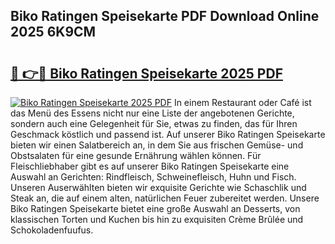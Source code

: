 ## Biko Ratingen Speisekarte PDF Download Online 2025 6K9CM

# <h2><a href="http://gcbo6ul.nevu.top/?p=Biko+Ratingen+Speisekarte">🔗 👉🔴 Biko Ratingen Speisekarte 2025 PDF</a></h2>

[![Biko Ratingen Speisekarte 2025 PDF](https://i.imgur.com/dBaPXMq.png)](http://gcbo6ul.nevu.top/?p=Biko+Ratingen+Speisekarte)
In einem Restaurant oder Café ist das Menü des Essens nicht nur eine Liste der angebotenen Gerichte, sondern auch eine Gelegenheit für Sie, etwas zu finden, das für Ihren Geschmack köstlich und passend ist. Auf unserer Biko Ratingen Speisekarte bieten wir einen Salatbereich an, in dem Sie aus frischen Gemüse- und Obstsalaten für eine gesunde Ernährung wählen können. Für Fleischliebhaber gibt es auf unserer Biko Ratingen Speisekarte eine Auswahl an Gerichten: Rindfleisch, Schweinefleisch, Huhn und Fisch. Unseren Auserwählten bieten wir exquisite Gerichte wie Schaschlik und Steak an, die auf einem alten, natürlichen Feuer zubereitet werden. Unsere Biko Ratingen Speisekarte bietet eine große Auswahl an Desserts, von klassischen Torten und Kuchen bis hin zu exquisiten Crème Brûlée und Schokoladenfuufus.
